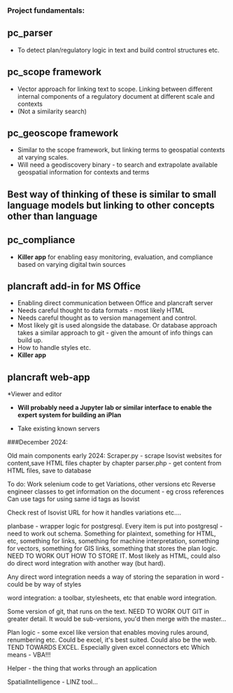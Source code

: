 ### Project fundamentals:

## pc_parser

* To detect plan/regulatory logic in text and build control structures etc. 

## pc_scope framework
* Vector approach for linking text to scope. Linking between different internal components of a regulatory document at different scale and contexts
* (Not a similarity search)

## pc_geoscope framework
* Similar to the scope framework, but linking terms to geospatial contexts at varying scales.
* Will need a geodiscovery binary - to search and extrapolate available geospatial information for contexts and terms

## Best way of thinking of these is similar to small language models but linking to other concepts other than language 

## pc_compliance
* **Killer app** for enabling easy monitoring, evaluation, and compliance based on varying digital twin sources
  
## plancraft add-in for MS Office
* Enabling direct communication between Office and plancraft server
* Needs careful thought to data formats - most likely HTML
* Needs careful thought as to version management and control.
* Most likely git is used alongside the database. Or database approach takes a similar approach to git - given the amount of info things can build up.
* How to handle styles etc.
* **Killer app**

## plancraft web-app

*Viewer and editor
* **Will probably need a Jupyter lab or similar interface to enable the expert system for building an iPlan**


* Take existing known servers




###December 2024:








Old main components early 2024:
Scraper.py - scrape Isovist websites for content,save HTML files chapter by chapter
parser.php - get content from HTML files, save to database

To do: Work selenium code to get Variations, other versions etc
Reverse engineer classes to get information on the document - eg cross references
Can use <data-rule-id> tags for using same id tags as Isovist

Check rest of Isovist URL for how it handles variations etc....

planbase - wrapper logic for postgresql. 
Every item is put into postgresql - need to work out schema. Something for plaintext, something for HTML, etc, something for links, something for machine interpretation, something for vectors, something for GIS links, something that stores the plan logic. 
NEED TO WORK OUT HOW TO STORE IT. Most likely as HTML, could also do direct word integration with another way (but hard). 

Any direct word integration needs a way of storing the separation in word - could be by way of styles

word integration: a toolbar, stylesheets, etc that enable word integration. 

Some version of git, that runs on the text. NEED TO WORK OUT GIT in greater detail. It would be sub-versions, you'd then merge with the master... 

Plan logic - some excel like version that enables moving rules around, renumbering etc. Could be excel, it's best suited. Could also be the web. TEND TOWARDS EXCEL. Especially given excel connectors etc
Which means - VBA!!!

Helper - the thing that works through an application

SpatialIntelligence - LINZ tool... 
